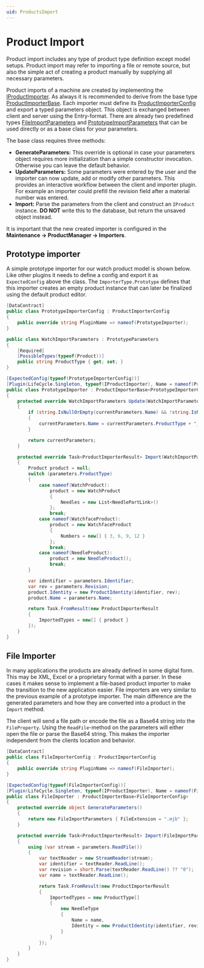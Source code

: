 ```yaml
---
uid: ProductsImport
---
```

# Product Import

Product import includes any type of product type definition except model setups. Product import may refer to importing a file or remote source, but also the simple act of creating a product manually by supplying all necessary parameters.

Product imports of a machine are created by implementing the [IProductImporter](../../../src/Moryx.AbstractionLayer/Products/Import/IProductImporter.cs). As always it is recommended to derive from the base type [ProductImporterBase](xref:Moryx.Products.Management.ProductImporterBase`2). Each importer must define its [ProductImporterConfig](../../../src/Moryx.AbstractionLayer/Products/Import/ProductImporterConfig.cs) and export a typed parameters object. This object is exchanged between client and server using the Entry-format. There are already two predefined types [FileImportParameters](xref:Moryx.Products.Management.FileImportParameters) and [PrototypeImportParameters](xref:Moryx.Products.Management.PrototypeParameters) that can be used directly or as a base class for your parameters.

The base class requires three methods:

* **GenerateParameters:** This override is optional in case your parameters object requires more initialization than a simple constructor invocation. Otherwise you can leave the default behavior.
* **UpdateParameters:** Some parameters were entered by the user and the importer can now update, add or modify other parameters. This provides an interactive workflow between the client and importer plugin. For example an importer could prefill the revision field after a material number was entered.
* **Import:** Parse the parameters from the client and construct an `IProduct` instance. **DO NOT** write this to the database, but return the unsaved object instead.

It is important that the new created importer is configured in the **Maintenance -> ProductManager -> Importers**.

## Prototype importer

A simple prototype importer for our watch product model is shown below. Like other plugins it needs to define a config and export it as `ExpectedConfig` above the class. The `ImporterType.Prototype` defines that this importer creates an empty product instance that can later be finalized using the default product editor.

````cs
[DataContract]
public class PrototypeImporterConfig : ProductImporterConfig
{
    public override string PluginName => nameof(PrototypeImporter);
}

public class WatchImportParameters : PrototypeParameters
{
    [Required]
    [PossibleTypes(typeof(Product))]
    public string ProductType { get; set; }
}

[ExpectedConfig(typeof(PrototypeImporterConfig))]
[Plugin(LifeCycle.Singleton, typeof(IProductImporter), Name = nameof(PrototypeImporter))]
public class PrototypeImporter : ProductImporterBase<PrototypeImporterConfig, WatchImportParameters>
{
    protected override WatchImportParameters Update(WatchImportParameters currentParameters)
    {
        if (string.IsNullOrEmpty(currentParameters.Name) && !string.IsNullOrEmpty(currentParameters.ProductType))
        {
            currentParameters.Name = currentParameters.ProductType + "_";
        }

        return currentParameters;
    }

    protected override Task<ProductImporterResult> Import(WatchImportParameters parameters)
    {
        Product product = null;
        switch (parameters.ProductType)
        {
            case nameof(WatchProduct):
                product = new WatchProduct
                {
                    Needles = new List<NeedlePartLink>()
                };
                break;
            case nameof(WatchfaceProduct):
                product = new WatchfaceProduct
                {
                    Numbers = new[] { 3, 6, 9, 12 }
                };
                break;
            case nameof(NeedleProduct):
                product = new NeedleProduct();
                break;
        }

        var identifier = parameters.Identifier;
        var rev = parameters.Revision;
        product.Identity = new ProductIdentity(identifier, rev);
        product.Name = parameters.Name;

        return Task.FromResult(new ProductImporterResult
        {
            ImportedTypes = new[] { product }
        });
    }
}
````

## File Importer

In many applications the products are already defined in some digital form. This may be XML, Excel or a proprietary format with a parser. In these cases it makes sense to implement a file-based product importer to make the transition to the new application easier. File importers are very similar to the previous example of a prototype importer. The main difference are the generated parameters and how they are converted into a product in the `Import` method.

The client will send a file path or encode the file as a Base64 string into the `FileProperty`. Using the `ReadFile`-method on the parameters will either open the file or parse the Base64 string. This makes the importer independent from the clients location and behavior.

````cs
[DataContract]
public class FileImporterConfig : ProductImporterConfig
{
    public override string PluginName => nameof(FileImporter);
}

[ExpectedConfig(typeof(FileImporterConfig))]
[Plugin(LifeCycle.Singleton, typeof(IProductImporter), Name = nameof(FileImporter))]
public class FileImporter : ProductImporterBase<FileImporterConfig>
{
    protected override object GenerateParameters()
    {
        return new FileImportParameters { FileExtension = ".mjb" };
    }

    protected override Task<ProductImporterResult> Import(FileImportParameters parameters)
    {
        using (var stream = parameters.ReadFile())
        {
            var textReader = new StreamReader(stream);
            var identifier = textReader.ReadLine();
            var revision = short.Parse(textReader.ReadLine() ?? "0");
            var name = textReader.ReadLine();

            return Task.FromResult(new ProductImporterResult
            {
                ImportedTypes = new ProductType[]
                {
                    new NeedleType
                    {
                        Name = name,
                        Identity = new ProductIdentity(identifier, revision)
                    }
                }
            });
        }
    }
}
````